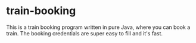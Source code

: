 # train-booking

This is a train booking program written in pure Java, where you can book a train.
The booking credentials are super easy to fill and it's fast.
